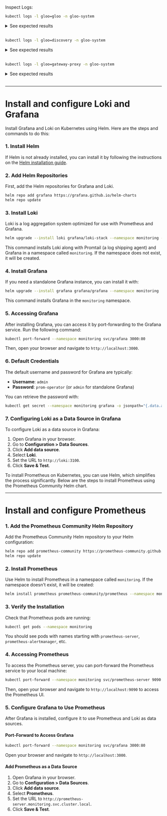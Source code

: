 Inspect Logs:

```bash
kubectl logs -l gloo=gloo -n gloo-system
```

<details>
<summary>See expected results</summary>

```bash
{"level":"info","ts":"2024-05-31T20:06:31.126Z","logger":"gloo.v1.event_loop.setup.gateway-validation-webhook","caller":"k8sadmission/validating_admission_webhook.go:198","msg":"received validation request on webhook","version":"1.16.14"}
{"level":"info","ts":"2024-05-31T20:06:31.130Z","logger":"gloo.v1.event_loop.setup.gateway-validation-webhook","caller":"k8sadmission/validating_admission_webhook.go:266","msg":"ready to write response ...","version":"1.16.14"}
{"level":"info","ts":"2024-05-31T20:06:31.135Z","logger":"gloo.v1.event_loop.setup.gateway-validation-webhook","caller":"k8sadmission/validating_admission_webhook.go:198","msg":"received validation request on webhook","version":"1.16.14"}
{"level":"info","ts":"2024-05-31T20:06:31.139Z","logger":"gloo.v1.event_loop.setup.gateway-validation-webhook","caller":"k8sadmission/validating_admission_webhook.go:266","msg":"ready to write response ...","version":"1.16.14"}
{"level":"info","ts":"2024-05-31T20:06:31.144Z","logger":"gloo.v1.event_loop.setup.gateway-validation-webhook","caller":"k8sadmission/validating_admission_webhook.go:198","msg":"received validation request on webhook","version":"1.16.14"}
{"level":"info","ts":"2024-05-31T20:06:31.147Z","logger":"gloo.v1.event_loop.setup.gateway-validation-webhook","caller":"k8sadmission/validating_admission_webhook.go:266","msg":"ready to write response ...","version":"1.16.14"}
{"level":"info","ts":"2024-05-31T20:06:31.152Z","logger":"gloo.v1.event_loop.setup.gateway-validation-webhook","caller":"k8sadmission/validating_admission_webhook.go:198","msg":"received validation request on webhook","version":"1.16.14"}
{"level":"info","ts":"2024-05-31T20:06:31.155Z","logger":"gloo.v1.event_loop.setup.gateway-validation-webhook","caller":"k8sadmission/validating_admission_webhook.go:266","msg":"ready to write response ...","version":"1.16.14"}
{"level":"info","ts":"2024-05-31T20:06:31.160Z","logger":"gloo.v1.event_loop.setup.gateway-validation-webhook","caller":"k8sadmission/validating_admission_webhook.go:198","msg":"received validation request on webhook","version":"1.16.14"}
{"level":"info","ts":"2024-05-31T20:06:31.164Z","logger":"gloo.v1.event_loop.setup.gateway-validation-webhook","caller":"k8sadmission/validating_admission_webhook.go:266","msg":"ready to write response ...","version":"1.16.14"}
```

</details>
<br>

```bash
kubectl logs -l gloo=discovery -n gloo-system
```
<details>
<summary>See expected results</summary>

```bash
{"level":"info","ts":"2024-05-31T20:10:27.979Z","logger":"uds.v1.event_loop.uds","caller":"discovery/discovery.go:154","msg":"reconciled upstreams","version":"1.16.14","discovered_by":"kubernetesplugin","upstreams":12}
{"level":"info","ts":"2024-05-31T20:10:27.987Z","logger":"uds.v1.event_loop.uds","caller":"discovery/discovery.go:154","msg":"reconciled upstreams","version":"1.16.14","discovered_by":"kubernetesplugin","upstreams":12}
{"level":"info","ts":"2024-05-31T20:10:27.995Z","logger":"uds.v1.event_loop.uds","caller":"discovery/discovery.go:154","msg":"reconciled upstreams","version":"1.16.14","discovered_by":"kubernetesplugin","upstreams":12}
{"level":"info","ts":"2024-05-31T20:10:28.004Z","logger":"uds.v1.event_loop.uds","caller":"discovery/discovery.go:154","msg":"reconciled upstreams","version":"1.16.14","discovered_by":"kubernetesplugin","upstreams":12}
{"level":"info","ts":"2024-05-31T20:10:28.012Z","logger":"uds.v1.event_loop.uds","caller":"discovery/discovery.go:154","msg":"reconciled upstreams","version":"1.16.14","discovered_by":"kubernetesplugin","upstreams":12}
{"level":"info","ts":"2024-05-31T20:10:28.020Z","logger":"uds.v1.event_loop.uds","caller":"discovery/discovery.go:154","msg":"reconciled upstreams","version":"1.16.14","discovered_by":"kubernetesplugin","upstreams":12}
{"level":"info","ts":"2024-05-31T20:10:28.029Z","logger":"uds.v1.event_loop.uds","caller":"discovery/discovery.go:154","msg":"reconciled upstreams","version":"1.16.14","discovered_by":"kubernetesplugin","upstreams":12}
{"level":"info","ts":"2024-05-31T20:10:28.038Z","logger":"uds.v1.event_loop.uds","caller":"discovery/discovery.go:154","msg":"reconciled upstreams","version":"1.16.14","discovered_by":"kubernetesplugin","upstreams":12}
{"level":"info","ts":"2024-05-31T20:10:28.046Z","logger":"uds.v1.event_loop.uds","caller":"discovery/discovery.go:154","msg":"reconciled upstreams","version":"1.16.14","discovered_by":"kubernetesplugin","upstreams":12}
{"level":"info","ts":"2024-05-31T20:10:28.054Z","logger":"uds.v1.event_loop.uds","caller":"discovery/discovery.go:154","msg":"reconciled upstreams","version":"1.16.14","discovered_by":"kubernetesplugin","upstreams":12}
```

</details>
<br>

```bash
kubectl logs -l gloo=gateway-proxy -n gloo-system
```

<details>
<summary>See expected results</summary>

```bash
[2024-05-31 20:06:24.524][1][warning][misc] [external/envoy/source/common/protobuf/message_validator_impl.cc:21] Deprecated field: type envoy.config.route.v3.HeaderMatcher Using deprecated option 'envoy.config.route.v3.HeaderMatcher.exact_match' from file route_components.proto. This configuration will be removed from Envoy soon. Please see https://www.envoyproxy.io/docs/envoy/latest/version_history/version_history for details. If continued use of this field is absolutely necessary, see https://www.envoyproxy.io/docs/envoy/latest/configuration/operations/runtime#using-runtime-overrides-for-deprecated-features for how to apply a temporary and highly discouraged override.
[2024-05-31 20:06:24.544][1][info][config] [external/envoy/source/server/configuration_impl.cc:130] loading stats configuration
[2024-05-31 20:06:24.548][1][info][main] [external/envoy/source/server/server.cc:937] starting main dispatch loop
[2024-05-31 20:06:24.552][1][info][runtime] [external/envoy/source/common/runtime/runtime_impl.cc:577] RTDS has finished initialization
[2024-05-31 20:06:24.552][1][info][upstream] [external/envoy/source/common/upstream/cluster_manager_impl.cc:222] cm init: initializing cds
[2024-05-31 20:06:30.069][1][info][upstream] [external/envoy/source/common/upstream/cds_api_helper.cc:32] cds: add 0 cluster(s), remove 4 cluster(s)
[2024-05-31 20:06:30.069][1][info][upstream] [external/envoy/source/common/upstream/cds_api_helper.cc:69] cds: added/updated 0 cluster(s), skipped 0 unmodified cluster(s)
[2024-05-31 20:06:30.069][1][info][upstream] [external/envoy/source/common/upstream/cluster_manager_impl.cc:226] cm init: all clusters initialized
[2024-05-31 20:06:30.070][1][info][main] [external/envoy/source/server/server.cc:918] all clusters initialized. initializing init manager
[2024-05-31 20:06:30.076][1][info][config] [external/envoy/source/extensions/listener_managers/listener_manager/listener_manager_impl.cc:858] all dependencies initialized. starting workers
```

</details>
<br>

---

# Install and configure Loki and Grafana

Install Grafana and Loki on Kubernetes using Helm. Here are the steps and commands to do this:

### 1. Install Helm

If Helm is not already installed, you can install it by following the instructions on the [Helm installation guide](https://helm.sh/docs/intro/install/).

### 2. Add Helm Repositories

First, add the Helm repositories for Grafana and Loki.

```sh
helm repo add grafana https://grafana.github.io/helm-charts
helm repo update
```

### 3. Install Loki

Loki is a log aggregation system optimized for use with Prometheus and Grafana.

```sh
helm upgrade --install loki grafana/loki-stack --namespace monitoring --create-namespace
```

This command installs Loki along with Promtail (a log shipping agent) and Grafana in a namespace called `monitoring`. If the namespace does not exist, it will be created.

### 4. Install Grafana

If you need a standalone Grafana instance, you can install it with:

```sh
helm upgrade --install grafana grafana/grafana --namespace monitoring
```

This command installs Grafana in the `monitoring` namespace.

### 5. Accessing Grafana

After installing Grafana, you can access it by port-forwarding to the Grafana service. Run the following command:

```sh
kubectl port-forward --namespace monitoring svc/grafana 3000:80
```

Then, open your browser and navigate to `http://localhost:3000`.

### 6. Default Credentials

The default username and password for Grafana are typically:

- **Username**: `admin`
- **Password**: `prom-operator` (or `admin` for standalone Grafana)

You can retrieve the password with:

```sh
kubectl get secret --namespace monitoring grafana -o jsonpath="{.data.admin-password}" | base64 --decode ; echo
```

### 7. Configuring Loki as a Data Source in Grafana

To configure Loki as a data source in Grafana:

1. Open Grafana in your browser.
2. Go to **Configuration > Data Sources**.
3. Click **Add data source**.
4. Select **Loki**.
5. Set the URL to `http://loki:3100`.
6. Click **Save & Test**.

To install Prometheus on Kubernetes, you can use Helm, which simplifies the process significantly. Below are the steps to install Prometheus using the Prometheus Community Helm chart.

---

# Install and configure Prometheus

### 1. Add the Prometheus Community Helm Repository

Add the Prometheus Community Helm repository to your Helm configuration:

```sh
helm repo add prometheus-community https://prometheus-community.github.io/helm-charts
helm repo update
```

### 2. Install Prometheus

Use Helm to install Prometheus in a namespace called `monitoring`. If the namespace doesn't exist, it will be created:

```sh
helm install prometheus prometheus-community/prometheus --namespace monitoring --create-namespace
```

### 3. Verify the Installation

Check that Prometheus pods are running:

```sh
kubectl get pods --namespace monitoring
```

You should see pods with names starting with `prometheus-server`, `prometheus-alertmanager`, etc.

### 4. Accessing Prometheus

To access the Prometheus server, you can port-forward the Prometheus service to your local machine:

```sh
kubectl port-forward --namespace monitoring svc/prometheus-server 9090:80
```

Then, open your browser and navigate to `http://localhost:9090` to access the Prometheus UI.

### 5. Configure Grafana to Use Prometheus 

After Grafana is installed, configure it to use Prometheus and Loki as data sources.

#### Port-Forward to Access Grafana

```sh
kubectl port-forward --namespace monitoring svc/grafana 3000:80
```

Open your browser and navigate to `http://localhost:3000`.

#### Add Prometheus as a Data Source

1. Open Grafana in your browser.
2. Go to **Configuration > Data Sources**.
3. Click **Add data source**.
4. Select **Prometheus**.
5. Set the URL to `http://prometheus-server.monitoring.svc.cluster.local`.
6. Click **Save & Test**.